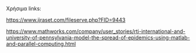 Χρήσιμα links:

https://www.ijraset.com/fileserve.php?FID=9443

https://www.mathworks.com/company/user_stories/rti-international-and-university-of-pennsylvania-model-the-spread-of-epidemics-using-matlab-and-parallel-computing.html

